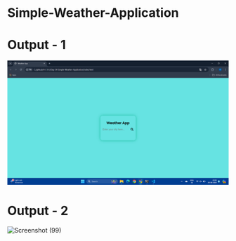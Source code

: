 # Simple-Weather-Application
# Output - 1

![image desc](./Screenshot%20(99).png)
 
# Output - 2

![Screenshot (99)](https://github.com/QuantumCoding123/Day-24-Simple-Weather-Application/assets/166281221/d5d39523-c5fa-4ed4-b807-157e03c06640)





